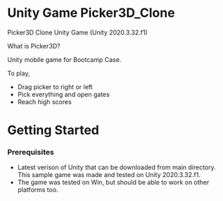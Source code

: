 # Unity Game Picker3D_Clone
Picker3D Clone Unity Game (Unity 2020.3.32.f1)

What is Picker3D?

Unity mobile game for Bootcamp Case.

To play, 

- Drag picker to right or left
- Pick everything and open gates
- Reach high scores

# Getting Started

### Prerequisites

- Latest verison of Unity that can be downloaded from main directory. This sample game was made and tested on Unity 2020.3.32.f1.
- The game was tested on Win, but should be able to work on other platforms too.
